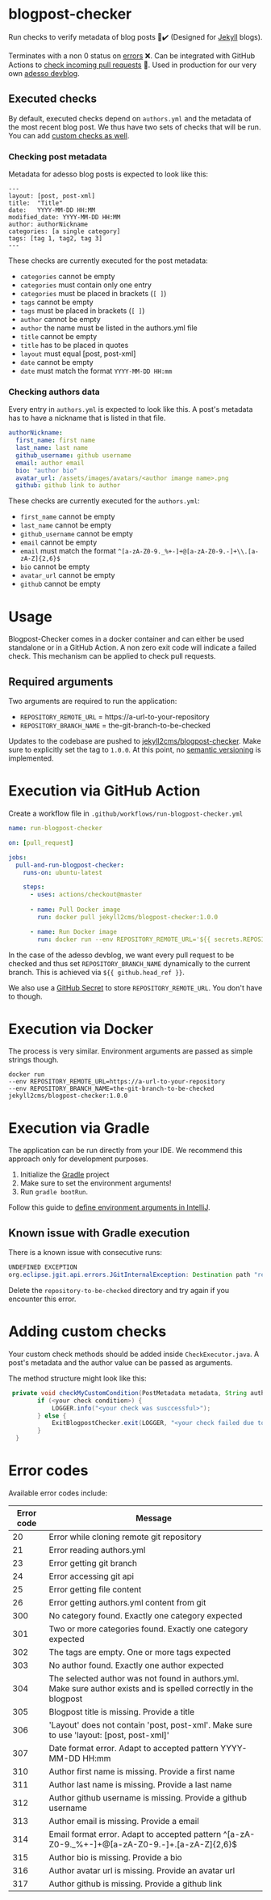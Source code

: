 # blogpost-checker
Run checks to verify metadata of blog posts 📄✔️ (Designed for [Jekyll](https://jekyllrb.com) blogs).

Terminates with a non 0 status on [errors](#Error-codes) ❌.
Can be integrated with GitHub Actions to [check incoming pull requests](#Execution-via-GitHub-Action) 🚦.
Used in production for our very own [adesso devblog](github.com/adessoAG/devblog).

## Executed checks
By default, executed checks depend on `authors.yml` and the metadata of the most recent blog post.
We thus have two sets of checks that will be run.
You can add [custom checks as well](#Adding-custom-checks).

### Checking post metadata
Metadata for adesso blog posts is expected to look like this:

```
---
layout: [post, post-xml]              
title:  "Title"
date:   YYYY-MM-DD HH:MM      
modified_date: YYYY-MM-DD HH:MM
author: authorNickname
categories: [a single category]
tags: [tag 1, tag2, tag 3]
---
```

These checks are currently executed for the post metadata:
* `categories` cannot be empty
* `categories` must contain only one entry
* `categories` must be placed in brackets (`[ ]`)
* `tags` cannot be empty
* `tags` must be placed in brackets (`[ ]`)
* `author` cannot be empty
* `author` the name must be listed in the authors.yml file
* `title` cannot be empty
* `title` has to be placed in quotes
* `layout` must equal [post, post-xml]
* `date` cannot be empty
* `date` must match the format `YYYY-MM-DD HH:mm`

### Checking authors data
Every entry in `authors.yml` is expected to look like this.
A post's metadata has to have a nickname that is listed in that file.

```yml
authorNickname:
  first_name: first name
  last_name: last name
  github_username: github username
  email: author email
  bio: "author bio"
  avatar_url: /assets/images/avatars/<author imange name>.png
  github: github link to author
```

These checks are currently executed for the `authors.yml`:
* `first_name` cannot be empty
* `last_name` cannot be empty
* `github_username` cannot be empty
* `email` cannot be empty
* `email` must match the format `^[a-zA-Z0-9._%+-]+@[a-zA-Z0-9.-]+\\.[a-zA-Z]{2,6}$`
* `bio` cannot be empty
* `avatar_url` cannot be empty
* `github` cannot be empty

# Usage
Blogpost-Checker comes in a docker container and can either be used standalone or in a GitHub Action.
A non zero exit code will indicate a failed check.
This mechanism can be applied to check pull requests.

## Required arguments
Two arguments are required to run the application:
- `REPOSITORY_REMOTE_URL` = https://a-url-to-your-repository
- `REPOSITORY_BRANCH_NAME` = the-git-branch-to-be-checked

Updates to the codebase are pushed to [jekyll2cms/blogpost-checker](https://hub.docker.com/r/jekyll2cms/blogpost-checker).
Make sure to explicitly set the tag to `1.0.0`.
At this point, no [semantic versioning](https://semver.org/) is implemented.

# Execution via GitHub Action
Create a workflow file in `.github/workflows/run-blogpost-checker.yml`

```yml
name: run-blogpost-checker

on: [pull_request]

jobs:
  pull-and-run-blogpost-checker:
    runs-on: ubuntu-latest

    steps:
      - uses: actions/checkout@master
        
      - name: Pull Docker image
        run: docker pull jekyll2cms/blogpost-checker:1.0.0

      - name: Run Docker image
        run: docker run --env REPOSITORY_REMOTE_URL='${{ secrets.REPOSITORY_REMOTE_URL }}' --env REPOSITORY_BRANCH_NAME='${{ github.head_ref }}' jekyll2cms/blogpost-checker:1.0.0
```

In the case of the adesso devblog, we want every pull request to be checked and thus set `REPOSITORY_BRANCH_NAME` dynamically to the current branch.
This is achieved via `${{ github.head_ref }}`.

We also use a [GitHub Secret](https://docs.github.com/en/free-pro-team@latest/actions/reference/encrypted-secrets#creating-encrypted-secrets-for-a-repository) to store `REPOSITORY_REMOTE_URL`.
You don't have to though.

# Execution via Docker
The process is very similar.
Environment arguments are passed as simple strings though.

```docker
docker run 
--env REPOSITORY_REMOTE_URL=https://a-url-to-your-repository 
--env REPOSITORY_BRANCH_NAME=the-git-branch-to-be-checked 
jekyll2cms/blogpost-checker:1.0.0
```

# Execution via Gradle
The application can be run directly from your IDE.
We recommend this approach only for development purposes.

1. Initialize the [Gradle](https://gradle.org/ ) project
2. Make sure to set the environment arguments!
3. Run `gradle bootRun`.

Follow this guide to [define environment arguments in IntelliJ](https://www.jetbrains.com/help/objc/add-environment-variables-and-program-arguments.html#add-environment-variables).

## Known issue with Gradle execution
There is a known issue with consecutive runs:

```java
UNDEFINED EXCEPTION
org.eclipse.jgit.api.errors.JGitInternalException: Destination path "repository-to-be-checked" already exists and is not an empty directory
```

Delete the `repository-to-be-checked` directory and try again if you encounter this error.

# Adding custom checks
Your custom check methods should be added inside `CheckExecutor.java`.
A post's metadata and the author value can be passed as arguments.

The method structure might look like this:

```java
 private void checkMyCustomCondition(PostMetadata metadata, String authors) {
        if (<your check condition>) {
            LOGGER.info("<your check was susccessful>");
        } else {
            ExitBlogpostChecker.exit(LOGGER, "<your check failed due to your condition not being met>", <your custom error code>);
        }
  }
```

# Error codes
Available error codes include:

| Error code | Message |
| ---------- | ------- |
| 20 | Error while cloning remote git repository |
| 21 | Error reading authors.yml |
| 23 | Error getting git branch |
| 24 | Error accessing git api |
| 25 | Error getting file content |
| 26 | Error getting authors.yml content from git |
| 300 | No category found. Exactly one category expected |
| 301 | Two or more categories found. Exactly one category expected |
| 302 | The tags are empty. One or more tags expected |
| 303 | No author found. Exactly one author expected |
| 304 | The selected author was not found in authors.yml. Make sure author exists and is spelled correctly in the blogpost |
| 305 | Blogpost title is missing. Provide a title |
| 306 | 'Layout' does not contain 'post, post-xml'. Make sure to use 'layout: [post, post-xml]' |
| 307 | Date format error. Adapt to accepted pattern YYYY-MM-DD HH:mm |
| 310 | Author first name is missing. Provide a first name |
| 311 | Author last name is missing. Provide a last name |
| 312 | Author github username is missing. Provide a github username |
| 313 | Author email is missing. Provide a email |
| 314 | Email format error. Adapt to accepted pattern ^[a-zA-Z0-9._%+-]+@[a-zA-Z0-9.-]+\.[a-zA-Z]{2,6}$ |
| 315 | Author bio is missing. Provide a bio |
| 316 | Author avatar url is missing. Provide an avatar url |
| 317 | Author github is missing. Provide a github link |